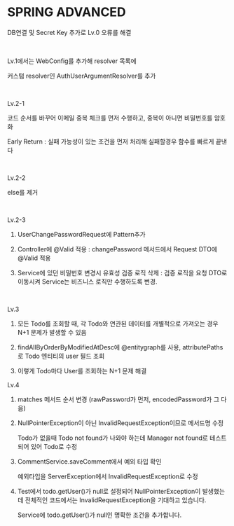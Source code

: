 # SPRING ADVANCED

DB연결 및 Secret Key 추가로 Lv.0 오류를 해결

​

Lv.1에서는 WebConfig를 추가해 resolver 목록에

커스텀 resolver인 AuthUserArgumentResolver를 추가

​

Lv.2-1 

코드 순서를 바꾸어 이메일 중복 체크를 먼저 수행하고, 중복이 아니면 비밀번호를 암호화

Early Return : 실패 가능성이 있는 조건을 먼저 처리해 실패할경우 함수를 빠르게 끝낸다

​

Lv.2-2

else를 제거

​

Lv.2-3

1) UserChangePasswordRequest에 Pattern추가

2) Controller에 @Valid 적용 : changePassword 메서드에서 Request DTO에 @Valid 적용

3) Service에 있던 비밀번호 변경시 유효성 검증 로직 삭제 : 검증 로직을 요청 DTO로 이동시켜 Service는 비즈니스 로직만 수행하도록 변경.

​

Lv.3

1) 모든 Todo를 조회할 때, 각 Todo와 연관된 데이터를 개별적으로 가져오는 경우 N+1 문제가 발생할 수 있음

2) findAllByOrderByModifiedAtDesc에 @entitygraph를 사용, attributePaths로 Todo 엔티티의 user 필드 조회

3) 이렇게 Todo마다 User를 조회하는 N+1 문제 해결


Lv.4

1) matches 메서드 순서 변경 (rawPassword가 먼저, encodedPassword가 그 다음)

2) NullPointerException이 아닌 InvalidRequestException이므로 메서드명 수정

   Todo가 없을때 Todo not found가 나와야 하는데 Manager not found로 테스트 되어 있어 Todo로 수정

4) CommentService.saveComment에서 예외 타입 확인

   예외타입을 ServerException에서 InvalidRequestException로 수정

5) Test에서 todo.getUser()가 null로 설정되어 NullPointerException이 발생했는데 전체적인 코드에서는 InvalidRequestException을 기대하고 있습니다.

   Service에 todo.getUser()가 null인 명확한 조건을 추가합니다.
